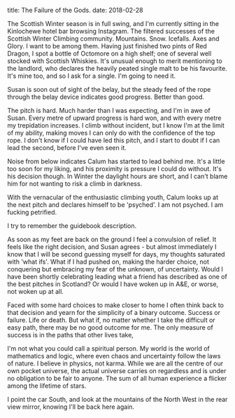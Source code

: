 title: The Failure of the Gods.
date: 2018-02-28

The Scottish Winter season is in full swing, and I'm currently sitting in the Kinlochewe hotel bar browsing Instagram.
The filtered successes of the Scottish Winter Climbing community. Mountains. Snow. Icefalls. Axes and Glory. I want to be among them. Having just finished
two pints of Red Dragon, I spot a bottle of Octomore on a high shelf; one of several well stocked with Scottish
Whiskies. It's unusual enough to merit mentioning to the landlord, who declares the heavily peated single malt to be his favourite. It's mine too,
and so I ask for a single. I'm going to need it.

Susan is soon out of sight of the belay, but the steady feed of the rope through the belay device indicates good
progress. Better than good. 

The pitch is hard. Much harder than I was expecting, and I'm in awe of Susan. Every metre of upward progress is hard
won, and with every metre my trepidation increases. I climb without incident, but I know I'm at the limit of my ability,
making moves I can only do with the confidence of the top rope.  I don't know if I could have led this pitch, and I
start to doubt if I can lead the second, before I've even seen it.

Noise from below indicates Calum has started to lead behind me. It's a little too soon for my liking, and his proximity
is pressure I could do without. It's his decision though. In Winter the daylight hours are short, and I can't blame him
for not wanting to risk a climb in darkness.

With the vernacular of the enthusiastic climbing youth, Calum looks up at the next pitch and declares himself to be
'psyched'. I am not psyched. I am fucking petrified.

I try to remember the guidebook description. 

As soon as my feet are back on the ground I feel a convulsion of relief. It feels like the right decision, and Susan agrees - 
but almost immediately I know that I will be second guessing myself for days, my thoughts saturated with 'what ifs'. What if I had pushed on, making the harder choice, 
not conquering but embracing my fear of the unknown, of uncertainty. Would I have been shortly celebrating
leading what a friend has described as one of the best pitches in Scotland? Or would I have woken up in A&E, or worse, not woken up at all.

Faced with some hard choices to make closer to home I often think back to that decision and yearn for the simplicity of a binary outcome. 
Success or failure. Life or death. But what if, no matter whether I take the
difficult or easy path, there may be no good outcome for me. The only measure of success is in the paths that other
lives take,

I'm not what you could call a spiritual person. My world is the world of mathematics and logic, where even chaos
 and uncertainty follow the laws of nature. I believe in physics, not karma. While
we are all the centre of our own pocket universe, the actual universe carries on regardless and is under no obligation to
be fair to anyone. The sum of all human experience a flicker among the lifetime of stars.



I point the car South, and look at the mountains of the North West in the rear view mirror, knowing I'll be back here again.
